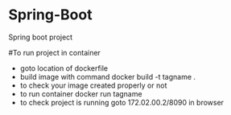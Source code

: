 # Spring-Boot
Spring boot project

#To run project in container
- goto location of dockerfile
- build image with command 
  docker build -t tagname .
- to check your image created properly or not
- to run container
  docker run tagname
- to check project is running goto 172.02.00.2/8090 in browser


 
